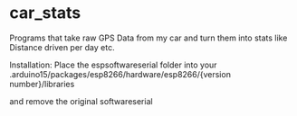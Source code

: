 # car_stats
Programs that take raw GPS Data from my car and turn them into stats like Distance driven per day etc.

Installation:
Place the espsoftwareserial folder into your .arduino15/packages/esp8266/hardware/esp8266/{version number}/libraries

and remove the original softwareserial
